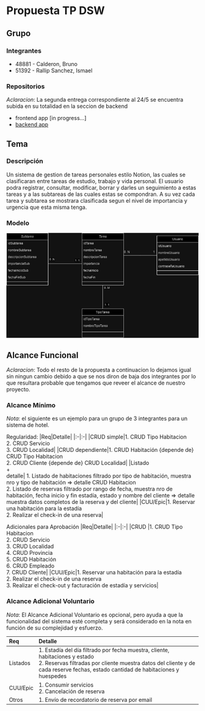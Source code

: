 # Propuesta TP DSW

## Grupo

### Integrantes

- 48881 - Calderon, Bruno
- 51392 - Rallip Sanchez, Ismael

### Repositorios

_Aclaracion_: La segunda entrega correspondiente al 24/5 se encuentra subida en su totalidad en la seccion de backend

- frontend app [in progress...]
- [backend app](https://github.com/ismaelrallip/TPdsw.git)

## Tema

### Descripción

Un sistema de gestion de tareas personales estilo Notion, las cuales se clasificaran entre tareas de estudio, trabajo y vida personal. El usuario podra registrar, consultar, modificar, borrar y darles un seguimiento a estas tareas y a las subtareas de las cuales estas se compondran. A su vez cada tarea y subtarea se mostrara clasificada segun el nivel de importancia y urgencia que esta misma tenga.

### Modelo

![Diagrama de clases](modelo/Diagrama.png)

## Alcance Funcional

_Aclaracion_: Todo el resto de la propuesta a continuacion lo dejamos igual sin ningun cambio debido a que se nos diron de baja dos integrantes por lo que resultara probable que tengamos que reveer el alcance de nuestro proyecto.

### Alcance Mínimo

_Nota_: el siguiente es un ejemplo para un grupo de 3 integrantes para un sistema de hotel.

Regularidad:
|Req|Detalle|
|:-|:-|
|CRUD simple|1. CRUD Tipo Habitacion<br>2. CRUD Servicio<br>3. CRUD Localidad|
|CRUD dependiente|1. CRUD Habitación {depende de} CRUD Tipo Habitacion<br>2. CRUD Cliente {depende de} CRUD Localidad|
|Listado<br>+<br>detalle| 1. Listado de habitaciones filtrado por tipo de habitación, muestra nro y tipo de habitación => detalle CRUD Habitacion<br> 2. Listado de reservas filtrado por rango de fecha, muestra nro de habitación, fecha inicio y fin estadía, estado y nombre del cliente => detalle muestra datos completos de la reserva y del cliente|
|CUU/Epic|1. Reservar una habitación para la estadía<br>2. Realizar el check-in de una reserva|

Adicionales para Aprobación
|Req|Detalle|
|:-|:-|
|CRUD |1. CRUD Tipo Habitacion<br>2. CRUD Servicio<br>3. CRUD Localidad<br>4. CRUD Provincia<br>5. CRUD Habitación<br>6. CRUD Empleado<br>7. CRUD Cliente|
|CUU/Epic|1. Reservar una habitación para la estadía<br>2. Realizar el check-in de una reserva<br>3. Realizar el check-out y facturación de estadía y servicios|

### Alcance Adicional Voluntario

_Nota_: El Alcance Adicional Voluntario es opcional, pero ayuda a que la funcionalidad del sistema esté completa y será considerado en la nota en función de su complejidad y esfuerzo.

| Req      | Detalle                                                                                                                                                                                                             |
| :------- | :------------------------------------------------------------------------------------------------------------------------------------------------------------------------------------------------------------------ |
| Listados | 1. Estadía del día filtrado por fecha muestra, cliente, habitaciones y estado <br>2. Reservas filtradas por cliente muestra datos del cliente y de cada reserve fechas, estado cantidad de habitaciones y huespedes |
| CUU/Epic | 1. Consumir servicios<br>2. Cancelación de reserva                                                                                                                                                                  |
| Otros    | 1. Envío de recordatorio de reserva por email                                                                                                                                                                       |
